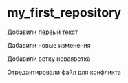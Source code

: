 ﻿# my_first_repository

Добавили первый текст

Дабавили новые изменения

Добавили ветку новаяветка

Отредактировали файл для конфликта
